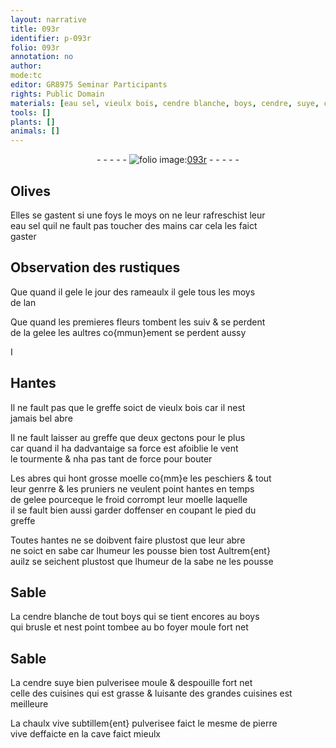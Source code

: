 ```yaml
---
layout: narrative
title: 093r
identifier: p-093r
folio: 093r
annotation: no
author:
mode:tc
editor: GR8975 Seminar Participants
rights: Public Domain
materials: [eau sel, vieulx bois, cendre blanche, boys, cendre, suye, chaulx vive, pierre vive]
tools: []
plants: []
animals: []
---
```


<div class="folio" align="center">- - - - - <a href="http://gallica.bnf.fr/ark:/12148/btv1b10500001g/f191.image" target="_blank"><img src="https://cu-mkp.github.io/2017-workshop-edition/assets/photo-icon.png" alt="folio image: " style="display:inline-block; margin-bottom:-3px;"/>093r</a> - - - - - </div>  
  

## Olives

 
Elles se gastent si une foys le moys on ne leur rafreschist leur<br/> <span class="m">eau sel</span> quil ne fault pas toucher des mains car cela les faict<br/> gaster
 
 
  

## Observation des <span class="pro">rustiques</span>

 
Que quand il gele le jour des rameaulx il gele tous les moys<br/> de lan
 
Que quand les premieres fleurs tombent les suiv & se perdent<br/> de la gelee les aultres co{mmun}ement se perdent aussy
 
 
  
I
 

## Hantes

 
Il ne fault pas que le greffe soict de <span class="m">vieulx bois</span> car il nest<br/> jamais bel abre
 
Il ne fault laisser au greffe que deux gectons pour le plus<br/> car quand il ha dadvantaige sa force est afoiblie le vent<br/> le tourmente & nha pas tant de force pour bouter
 
Les abres qui hont grosse moelle co{mm}e les peschiers & tout<br/> leur genrre & les pruniers ne veulent point hantes en temps<br/> de gelee pourceque le froid corrompt leur moelle laquelle<br/> il se fault bien aussi garder doffenser en coupant le pied du<br/> greffe
 
Toutes hantes ne se doibvent faire plustost que leur abre<br/> ne soict en sabe car lhumeur les pousse bien tost Aultrem{ent}<br/> auilz se seichent plustost que lhumeur de la sabe ne les pousse
 
 
  

## Sable

 
La <span class="m">cendre blanche</span> de tout <span class="m">boys</span> qui se tient encores au <span class="m">boys</span><br/> qui brusle et nest point tombee au bo foyer moule fort net
 
 
  

## Sable

 
La <span class="m">cendre</span> <span class="m">suye</span> bien pulverisee moule & despouille fort net<br/> celle des cuisines qui est grasse & luisante des grandes cuisines est meilleure
 
La <span class="m">chaulx vive</span> subtillem{ent} pulverisee faict le mesme de <span class="m">pierre<br/> vive</span> deffaicte en la cave faict mieulx
 
